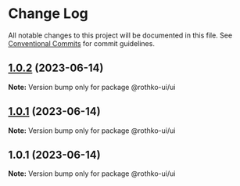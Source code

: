 # Change Log

All notable changes to this project will be documented in this file.
See [Conventional Commits](https://conventionalcommits.org) for commit guidelines.

## [1.0.2](https://github.com/luxo-ai/rothko-ui/compare/@rothko-ui/ui@1.0.1...@rothko-ui/ui@1.0.2) (2023-06-14)

**Note:** Version bump only for package @rothko-ui/ui

## [1.0.1](https://github.com/luxo-ai/rothko-ui/compare/@rothko-ui/ui@1.0.1...@rothko-ui/ui@1.0.1) (2023-06-14)

**Note:** Version bump only for package @rothko-ui/ui

## 1.0.1 (2023-06-14)

**Note:** Version bump only for package @rothko-ui/ui
